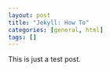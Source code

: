 ```yaml
---
layout: post
title: "Jekyll: How To"
categories: [general, html]
tags: []
---
```


This is just a test post.